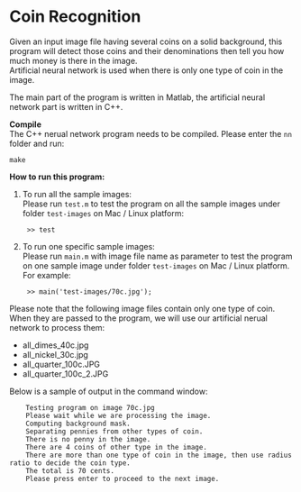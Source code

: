 # Coin Recognition

Given an input image file having several coins on a solid background, this program will detect those coins and their
denominations then tell you how much money is there in the image.  
Artificial neural network is used when there is only one type of coin in the image.

The main part of the program is written in Matlab, the artificial neural network part is written in C++.

**Compile**  
The C++ nerual network program needs to be compiled. Please enter the `nn` folder and run:

    make

**How to run this program:**

1. To run all the sample images:  
  Please run `test.m` to test the program on all the sample images under folder `test-images` on Mac / Linux platform:

        >> test

2. To run one specific sample images:  
  Please run `main.m` with image file name as parameter to test the program on one sample image under folder `test-images` on Mac / Linux platform.  For example:

        >> main('test-images/70c.jpg');

  Please note that the following image files contain only one type of coin. When they are passed to the program, we will use our artificial nerual network to process them:
  * all_dimes_40c.jpg
  * all_nickel_30c.jpg
  * all_quarter_100c.JPG
  * all_quarter_100c_2.JPG

  Below is a sample of output in the command window:

        Testing program on image 70c.jpg
        Please wait while we are processing the image.
        Computing background mask.
        Separating pennies from other types of coin.
        There is no penny in the image.
        There are 4 coins of other type in the image.
        There are more than one type of coin in the image, then use radius ratio to decide the coin type.
        The total is 70 cents.
        Please press enter to proceed to the next image.